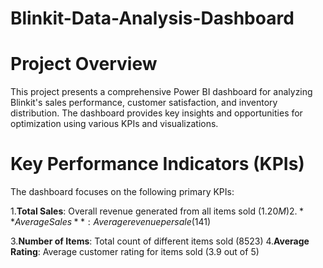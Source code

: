 # Blinkit-Data-Analysis-Dashboard
# **Project Overview**
This project presents a comprehensive Power BI dashboard for analyzing Blinkit's sales performance, customer satisfaction, and inventory distribution. The dashboard provides key insights and opportunities for optimization using various KPIs and visualizations.
# Key Performance Indicators (KPIs)
The dashboard focuses on the following primary KPIs:

   1.**Total Sales**: Overall revenue generated from all items sold ($1.20M)  
   2.**Average Sales**: Average revenue per sale ($141)
   
   3.**Number of Items**: Total count of different items sold (8523)
   4.**Average Rating**: Average customer rating for items sold (3.9 out of 5)
